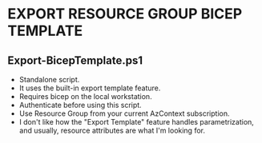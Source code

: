# EXPORT RESOURCE GROUP BICEP TEMPLATE

## Export-BicepTemplate.ps1

- Standalone script.
- It uses the built-in export template feature.
- Requires bicep on the local workstation.
- Authenticate before using this script.
- Use Resource Group from your current AzContext subscription.
- I don't like how the "Export Template" feature handles parametrization, and usually, resource attributes are what I'm looking for.
